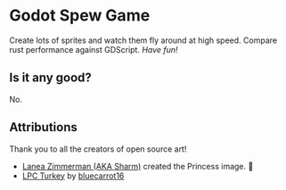 # Godot Spew Game

Create lots of sprites and watch them fly around at high speed.  Compare rust performance against GDScript.  _Have fun!_

## Is it any good?

No.

## Attributions

Thank you to all the creators of open source art!

- [Lanea Zimmerman (AKA Sharm)](https://opengameart.org/content/liberated-pixel-cup-lpc-base-assets-sprites-map-tiles) created the Princess image. 👸
- [LPC Turkey](https://opengameart.org/content/lpc-turkey) by [bluecarrot16](https://opengameart.org/users/bluecarrot16)
